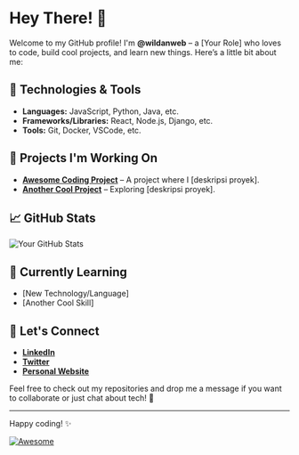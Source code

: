 # Hey There! 👋

Welcome to my GitHub profile! I'm **@wildanweb** – a [Your Role] who loves to code, build cool projects, and learn new things. Here’s a little bit about me:

## 🔧 Technologies & Tools

- **Languages:** JavaScript, Python, Java, etc.
- **Frameworks/Libraries:** React, Node.js, Django, etc.
- **Tools:** Git, Docker, VSCode, etc.

## 🚀 Projects I'm Working On

- **[Awesome Coding Project](https://github.com/your-username/awesome-coding-project)** – A project where I [deskripsi proyek].
- **[Another Cool Project](https://github.com/your-username/another-cool-project)** – Exploring [deskripsi proyek].

## 📈 GitHub Stats

![Your GitHub Stats](https://github-readme-stats.vercel.app/api?username=your-username&show_icons=true&hide_title=true&hide=prs&count_private=true&hide_border=true&theme=radical)

## 🌱 Currently Learning

- [New Technology/Language]
- [Another Cool Skill]

## 💬 Let's Connect

- **[LinkedIn](https://www.linkedin.com/in/your-linkedin)**
- **[Twitter](https://twitter.com/your-twitter)**
- **[Personal Website](https://yourwebsite.com)**

Feel free to check out my repositories and drop me a message if you want to collaborate or just chat about tech! 🚀

---

Happy coding! ✨

[![Awesome](https://img.shields.io/badge/Ready%20for%20Collaboration-brightgreen)](mailto:your-email@example.com)
